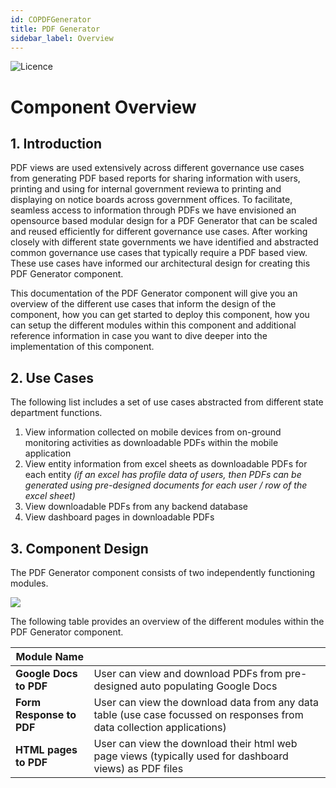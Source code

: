 ```yaml
---
id: COPDFGenerator
title: PDF Generator
sidebar_label: Overview
---
```

![Licence](https://img.shields.io/badge/Licence-MIT-blue.svg)

# Component Overview

## 1. Introduction

PDF views are used extensively across different governance use cases from generating PDF based reports for sharing information with users, printing and using for internal government reviewa to printing and displaying on notice boards across government offices. To facilitate, seamless access to information through PDFs we have envisioned an opensource based modular design for a PDF Generator that can be scaled and reused efficiently for different governance use cases. After working closely with different state governments we have identified and abstracted common governance use cases that typically require a PDF based view. These use cases have informed our architectural design for creating this PDF Generator component. 

This documentation of the PDF Generator component will give you an overview of the different use cases that inform the design of the component, how you can get started to deploy this component, how you can setup the different modules within this component and additional reference information in case you want to dive deeper into the implementation of this component. 

## 2. Use Cases

The following list includes a set of use cases abstracted from different state department functions.

1. View information collected on mobile devices from on-ground monitoring activities as downloadable PDFs within the mobile application
2. View entity information from excel sheets as downloadable PDFs for each entity *(if an excel has profile data of users, then PDFs can be generated using pre-designed documents for each user / row of the excel sheet)*
3. View downloadable PDFs from any backend database 
4. View dashboard pages in downloadable PDFs

## 3. Component Design

The PDF Generator component consists of two independently functioning modules.

![](https://samagra-development.github.io/docs/img/pdfgenerator.png)

The following table provides an overview of the different modules within the PDF Generator component.

| Module Name                       |                                                                                                                                                                                                                                                                                                                                                                                                                                                                                                                    |
|-----------------------------------|--------------------------------------------------------------------------------------------------------------------------------------------------------------------------------------------------------------------------------------------------------------------------------------------------------------------------------------------------------------------------------------------------------------------------------------------------------------------------------------------------------------------|
| **Google Docs to PDF**            | User can view and download PDFs from pre-designed auto populating Google Docs                                                                                                                                                                            |
| **Form Response to PDF**          | User can view the download data from any data table (use case focussed on responses from data collection applications) |
| **HTML pages to PDF**            | User can view the download their html web page views (typically used for dashboard views) as PDF files                                                                                                                                                                           |
